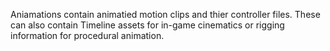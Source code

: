 Aniamations contain animatied motion clips and thier controller files. These can also contain Timeline assets for in-game cinematics or rigging information for procedural animation.